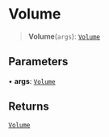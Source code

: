 # Volume

> **Volume**(`args`): [`Volume`](reference/functions/Volume.md)

## Parameters

• **args**: [`Volume`](reference/functions/Volume.md)

## Returns

[`Volume`](reference/functions/Volume.md)
